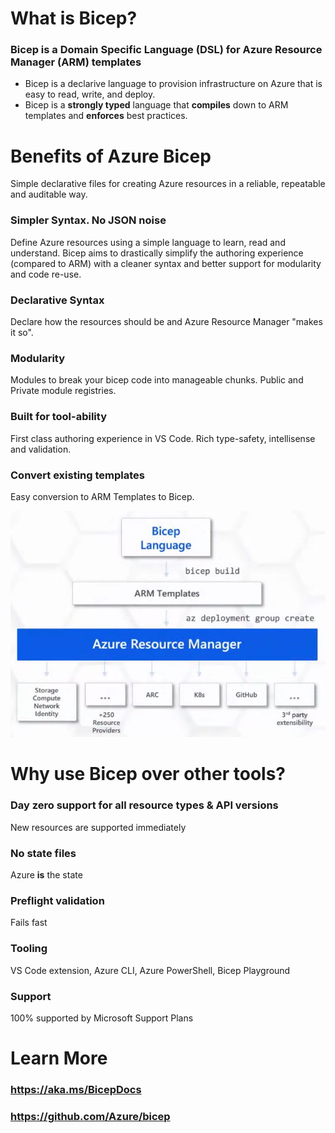 # What is Bicep?
### Bicep is a Domain Specific Language (DSL) for Azure Resource Manager (ARM) templates
* Bicep is a declarive language to provision infrastructure on Azure that is easy to read, write, and deploy.
* Bicep is a **strongly typed** language that **compiles** down to ARM templates and **enforces** best practices.

# Benefits of Azure Bicep
Simple declarative files for creating Azure resources in a reliable, repeatable and auditable way.

### Simpler Syntax. No JSON noise
Define Azure resources using a simple language to learn, read and understand. Bicep aims to drastically simplify the authoring experience (compared to ARM) with a cleaner syntax and better support for modularity and code re-use.

### Declarative Syntax
Declare how the resources should be and Azure Resource Manager "makes it so".

### Modularity
Modules to break your bicep code into manageable chunks. Public and Private module registries.

### Built for tool-ability
First class authoring experience in VS Code. Rich type-safety, intellisense and validation.

### Convert existing templates
Easy conversion to ARM Templates to Bicep.

![Bicep Language](ReadMeResources/bicep.jpg)
# Why use Bicep over other tools?
### Day zero support for all resource types & API versions
New resources are supported immediately

### No state files
Azure **is** the state

### Preflight validation
Fails fast

### Tooling
VS Code extension, Azure CLI, Azure PowerShell, Bicep Playground

### Support
100% supported by Microsoft Support Plans

# Learn More
### https://aka.ms/BicepDocs
### https://github.com/Azure/bicep
